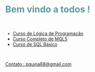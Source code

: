 <h1 style="color: #5e9ca0;">Bem vindo a todos !</h1>
<p>&nbsp;</p>
<ul>
<li style="color: #2e6c80;"><a title="L&oacute;gica de Programa&ccedil;&atilde;o" href="https://www.youtube.com/watch?v=hwF57utM2Jw&amp;list=PLSm2ktNgwGpsaJpQkkPZL1rfg6uhFHT88" target="_blank">Curso de L&oacute;gica de Programa&ccedil;&atilde;o</a></li>
<li><a title="Curso MQL5" href="https://www.youtube.com/watch?v=T4_cnxomuXQ&amp;list=PLSm2ktNgwGpsVskTX_kgLxqRgULnWnpOZ" target="_blank">Curso Completo de MQL5</a></li>
<li><a title="SQL" href="https://www.youtube.com/watch?v=bMtUCqSl_a4&amp;list=PLSm2ktNgwGpuCcPTcpSUk6WDGacuI-avp" target="_blank">Curso de SQL B&aacute;sico</a></li>
</ul>

<p>&nbsp; &nbsp;</p>


<a title="Contato" href="mailto:pquina68" target="_blank">Contato : pquina68@gmail.com</a>
